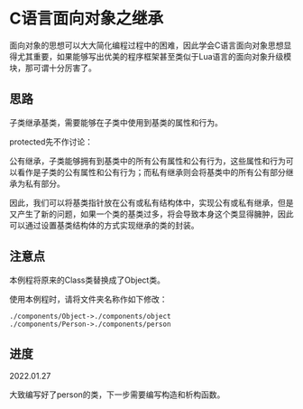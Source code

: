 # C语言面向对象之继承 #

面向对象的思想可以大大简化编程过程中的困难，因此学会C语言面向对象思想显得尤其重要，如果能够写出优美的程序框架甚至类似于Lua语言的面向对象升级模块，那可谓十分厉害了。

## 思路 ##

子类继承基类，需要能够在子类中使用到基类的属性和行为。

protected先不作讨论：

公有继承，子类能够拥有到基类中的所有公有属性和公有行为，这些属性和行为可以看作是子类的公有属性和公有行为；而私有继承则会将基类中的所有公有部分继承为私有部分。

因此，我们可以将基类指针放在公有或私有结构体中，实现公有或私有继承，但是又产生了新的问题，如果一个类的基类过多，将会导致本身这个类显得臃肿，因此可以通过设置基类结构体的方式实现继承的类的封装。

## 注意点 ##

本例程将原来的Class类替换成了Object类。

使用本例程时，请将文件夹名称作如下修改：

	./components/Object->./components/object
	./components/Person->./components/person

## 进度 ##

2022.01.27

大致编写好了person的类，下一步需要编写构造和析构函数。
